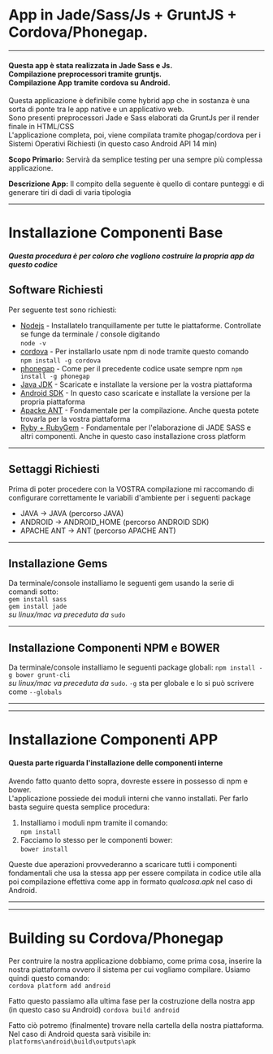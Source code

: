 # App in Jade/Sass/Js + GruntJS + Cordova/Phonegap.
*****
#### Questa app è stata realizzata in Jade Sass e Js.<br>Compilazione preprocessori tramite gruntjs.<br>Compilazione App tramite cordova su Android.

Questa applicazione è definibile come hybrid app che in sostanza è una sorta di ponte tra le app native e un applicativo web.  
Sono presenti preprocessori Jade e Sass elaborati da GruntJs per il render finale in HTML/CSS  
L'applicazione completa, poi, viene compilata tramite phogap/cordova per i Sistemi Operativi Richiesti (in questo caso Android API 14 min)  

**Scopo Primario:** Servirà da semplice testing per una sempre più complessa applicazione.  

**Descrizione App:** Il compito della seguente è quello di contare punteggi e di generare tiri di dadi di varia tipologia
*****
# Installazione Componenti Base
##### Questa procedura è per coloro che vogliono costruire la propria app da questo codice


## Software Richiesti
Per seguente test sono richiesti:
* [Nodejs][] - Installatelo tranquillamente per tutte le piattaforme. Controllate se funge da terminale / console digitando  
` node -v `
* [cordova][] - Per installarlo usate npm di node tramite questo comando  
` npm install -g cordova `
* [phonegap][] - Come per il precedente codice usate sempre npm
` npm install -g phonegap `
* [Java JDK][] - Scaricate e installate la versione per la vostra piattaforma
* [Android SDK][] - In questo caso scaricate e installate la versione per la propria piattaforma
* [Apacke ANT][] - Fondamentale per la compilazione. Anche questa potete trovarla per la vostra piattaforma
* [Ryby + RubyGem][] - Fondamentale per l'elaborazione di JADE SASS e altri componenti. Anche in questo caso installazione cross platform
*****
## Settaggi Richiesti
Prima di poter procedere con la VOSTRA compilazione mi raccomando di configurare correttamente le variabili d'ambiente per i seguenti package
* JAVA -> JAVA (percorso JAVA)
* ANDROID -> ANDROID_HOME (percorso ANDROID SDK)
* APACHE ANT -> ANT (percorso APACHE ANT)
*****
## Installazione Gems
Da terminale/console installiamo le seguenti gem usando la serie di comandi sotto:  
` gem install sass `  
` gem install jade `  
*su linux/mac va preceduta da* ` sudo `  
*****
## Installazione Componenti NPM e BOWER
Da terminale/console installiamo le seguenti package globali:
` npm install -g bower grunt-cli `  
*su linux/mac va preceduta da* ` sudo `. ` -g ` sta per globale e lo si può scrivere come ` --globals `
*****
*****
# Installazione Componenti APP
#### Questa parte riguarda l'installazione delle componenti interne

Avendo fatto quanto detto sopra, dovreste essere in possesso di npm e bower.  
L'applicazione possiede dei moduli interni che vanno installati. 
Per farlo basta seguire questa semplice procedura:

1. Installiamo i moduli npm tramite il comando:   
` npm install `
2. Facciamo lo stesso per le componenti bower:  
` bower install `

Queste due aperazioni provvederanno a scaricare tutti i componenti fondamentali 
che usa la stessa app per essere compilata in codice utile alla poi compilazione
effettiva come app in formato *qualcosa.apk* nel caso di Android.
*****
*****
# Building su Cordova/Phonegap
Per contruire la nostra applicazione dobbiamo, come prima cosa, inserire la nostra piattaforma
ovvero il sistema per cui vogliamo compilare. Usiamo quindi questo comando:  
` cordova platform add android `  

Fatto questo passiamo alla ultima fase per la costruzione della nostra app (in questo caso su Android) 
` cordova build android `  

Fatto ciò potremo (finalmente) trovare nella cartella della nostra piattaforma.  
Nel caso di Android questa sarà visibile in:  
` platforms\android\build\outputs\apk `

[Nodejs]: https://nodejs.org/en/ "NodeJs"
[cordova]: http://cordova.apache.org/ "Cordova"
[phonegap]: http://phonegap.com/ "Phonegap"
[Java JDK]: http://www.oracle.com/technetwork/java/javase/downloads/jdk8-downloads-2133151.html
[Android SDK]: https://developer.android.com/sdk/index.html "Android SDK"
[Apacke ANT]: http://ant.apache.org/ "Apache ANT"
[Ryby + RubyGem]: https://www.ruby-lang.org/it/downloads/ "Ryby + RubyGem"